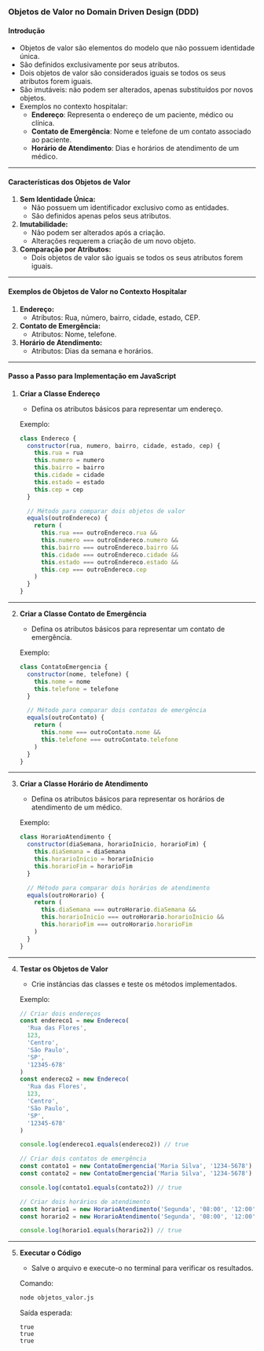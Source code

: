 ### Objetos de Valor no Domain Driven Design (DDD)

#### Introdução

- Objetos de valor são elementos do modelo que não possuem identidade única.
- São definidos exclusivamente por seus atributos.
- Dois objetos de valor são considerados iguais se todos os seus atributos forem iguais.
- São imutáveis: não podem ser alterados, apenas substituídos por novos objetos.
- Exemplos no contexto hospitalar:
  - **Endereço**: Representa o endereço de um paciente, médico ou clínica.
  - **Contato de Emergência**: Nome e telefone de um contato associado ao paciente.
  - **Horário de Atendimento**: Dias e horários de atendimento de um médico.

---

#### Características dos Objetos de Valor

1. **Sem Identidade Única:**
   - Não possuem um identificador exclusivo como as entidades.
   - São definidos apenas pelos seus atributos.
2. **Imutabilidade:**
   - Não podem ser alterados após a criação.
   - Alterações requerem a criação de um novo objeto.
3. **Comparação por Atributos:**
   - Dois objetos de valor são iguais se todos os seus atributos forem iguais.

---

#### Exemplos de Objetos de Valor no Contexto Hospitalar

1. **Endereço:**
   - Atributos: Rua, número, bairro, cidade, estado, CEP.
2. **Contato de Emergência:**
   - Atributos: Nome, telefone.
3. **Horário de Atendimento:**
   - Atributos: Dias da semana e horários.

---

#### Passo a Passo para Implementação em JavaScript

1. **Criar a Classe Endereço**

   - Defina os atributos básicos para representar um endereço.

   Exemplo:

   ```javascript
   class Endereco {
     constructor(rua, numero, bairro, cidade, estado, cep) {
       this.rua = rua
       this.numero = numero
       this.bairro = bairro
       this.cidade = cidade
       this.estado = estado
       this.cep = cep
     }

     // Método para comparar dois objetos de valor
     equals(outroEndereco) {
       return (
         this.rua === outroEndereco.rua &&
         this.numero === outroEndereco.numero &&
         this.bairro === outroEndereco.bairro &&
         this.cidade === outroEndereco.cidade &&
         this.estado === outroEndereco.estado &&
         this.cep === outroEndereco.cep
       )
     }
   }
   ```

---

2. **Criar a Classe Contato de Emergência**

   - Defina os atributos básicos para representar um contato de emergência.

   Exemplo:

   ```javascript
   class ContatoEmergencia {
     constructor(nome, telefone) {
       this.nome = nome
       this.telefone = telefone
     }

     // Método para comparar dois contatos de emergência
     equals(outroContato) {
       return (
         this.nome === outroContato.nome &&
         this.telefone === outroContato.telefone
       )
     }
   }
   ```

---

3. **Criar a Classe Horário de Atendimento**

   - Defina os atributos básicos para representar os horários de atendimento de um médico.

   Exemplo:

   ```javascript
   class HorarioAtendimento {
     constructor(diaSemana, horarioInicio, horarioFim) {
       this.diaSemana = diaSemana
       this.horarioInicio = horarioInicio
       this.horarioFim = horarioFim
     }

     // Método para comparar dois horários de atendimento
     equals(outroHorario) {
       return (
         this.diaSemana === outroHorario.diaSemana &&
         this.horarioInicio === outroHorario.horarioInicio &&
         this.horarioFim === outroHorario.horarioFim
       )
     }
   }
   ```

---

4. **Testar os Objetos de Valor**

   - Crie instâncias das classes e teste os métodos implementados.

   Exemplo:

   ```javascript
   // Criar dois endereços
   const endereco1 = new Endereco(
     'Rua das Flores',
     123,
     'Centro',
     'São Paulo',
     'SP',
     '12345-678'
   )
   const endereco2 = new Endereco(
     'Rua das Flores',
     123,
     'Centro',
     'São Paulo',
     'SP',
     '12345-678'
   )

   console.log(endereco1.equals(endereco2)) // true

   // Criar dois contatos de emergência
   const contato1 = new ContatoEmergencia('Maria Silva', '1234-5678')
   const contato2 = new ContatoEmergencia('Maria Silva', '1234-5678')

   console.log(contato1.equals(contato2)) // true

   // Criar dois horários de atendimento
   const horario1 = new HorarioAtendimento('Segunda', '08:00', '12:00')
   const horario2 = new HorarioAtendimento('Segunda', '08:00', '12:00')

   console.log(horario1.equals(horario2)) // true
   ```

---

5. **Executar o Código**

   - Salve o arquivo e execute-o no terminal para verificar os resultados.

   Comando:

   ```bash
   node objetos_valor.js
   ```

   Saída esperada:

   ```
   true
   true
   true
   ```
